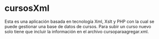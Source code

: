 # cursosXml
Esta es una aplicación basada en tecnología Xml, Xslt y PHP con la cual se puede gestionar una base de datos de cursos.
Para subir un curso nuevo solo tiene que incluir la información en el archivo cursoparaagregar.xml.
